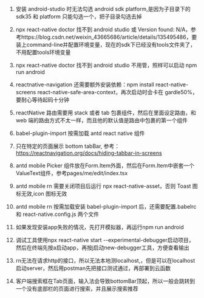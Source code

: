 1. 安装 android-studio 时无法勾选 android sdk platform,是因为子目录下的 sdk35 和 platform 只能勾选一个，把子目录勾选去掉

2. npx react-native doctor 找不到 android studio 或 Version found: N/A，参考https://blog.csdn.net/weixin_43665686/article/details/135495486，要装上command-line并配置环境变量，现在的sdk下已经没有tools文件夹了，不用配置tools环境变量

3. npx react-native doctor 找不到 android studio 不用管，照样可以启动 npm run android

4. reactnative-navigation 还需要额外安装依赖：npm install react-native-screens react-native-safe-area-context，再次启动时会卡在 gardle50%，要耐心等待起码十分钟

5. reactNative 路由需要用 stack 或者 tab 包裹组件，然后在里面设定路由，和 web 端的路由方式不太一样，而且他的默认值是路由中包裹的第一个组件

6. babel-plugin-import 按需加载 antd react native 组件

7. 只在特定的页面展示 bottom tabBar, 参考：https://reactnavigation.org/docs/hiding-tabbar-in-screens

8. antd mobile Picker 组件放在Form.Item外面，然后在Form.Item中嵌套一个ValueText组件，参考pages/me/edit/index.tsx

9. antd mobile rn 需要关闭项目后运行 npx react-native-asset，否则 Toast 图标无效,icon 图标无效

10. antd mobile rn 按需加载安装 babel-plugin-import 后，还需要配置.babelrc 和 react-native.config.js 两个文件

11. 如果发现安装app失败的情况，先打开模拟器，再运行npm run android

12. 调试工具使用npx react-native start --experimental-debugger启动项目，然后在终端先按a启动app，再按j启动new-debugger工具，方便查看输出

13. rn无法在请求http的接口，所以无法本地测localhost,，但是可以在localhost启动server，然后用postman先把接口测试通过，再部署到云函数

14. 客户端搜索框在Tab页面，输入法会导致bottomBar顶起，所以一般会跳转到一个没有底部栏的页面进行搜索，并且展示搜索推荐
